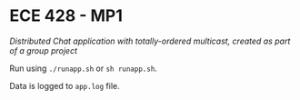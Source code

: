 ECE 428 - MP1
=============

*Distributed Chat application with totally-ordered multicast, created as part of a group project*

Run using `./runapp.sh` or `sh runapp.sh`.

Data is logged to `app.log` file.
